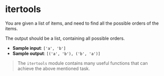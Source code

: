 # itertools

You are given a list of items, and need to find all the possible orders of the items.

The output should be a list, containing all possible orders.

- **Sample input**: `['a', 'b']`
- **Sample output**: `[('a', 'b'), ('b', 'a')]`

>The `itertools` module contains many useful functions that can achieve the above mentioned task.